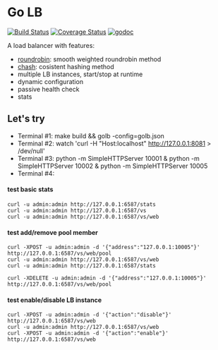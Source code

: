 # Go LB
[![Build Status](https://travis-ci.org/onestraw/golb.svg?branch=master)](https://travis-ci.org/onestraw/golb)
[![Coverage Status](https://coveralls.io/repos/github/onestraw/golb/badge.svg?branch=master)](https://coveralls.io/github/onestraw/golb?branch=master)
[![godoc](https://godoc.org/github.com/onestraw/golb?status.svg)](https://godoc.org/github.com/onestraw/golb)

A load balancer with features:

- [roundrobin](roundrobin/): smooth weighted roundrobin method
- [chash](chash/): cosistent hashing method
- multiple LB instances, start/stop at runtime
- dynamic configuration
- passive health check
- stats

## Let's try

- Terminal #1: make build && golb -config=golb.json
- Terminal #2: watch 'curl -H "Host:localhost" http://127.0.0.1:8081 > /dev/null'
- Terminal #3: python -m SimpleHTTPServer 10001 & python -m SimpleHTTPServer 10002 & python -m SimpleHTTPServer 10005
- Terminal #4:

#### test basic stats

    curl -u admin:admin http://127.0.0.1:6587/stats
    curl -u admin:admin http://127.0.0.1:6587/vs
    curl -u admin:admin http://127.0.0.1:6587/vs/web

#### test add/remove pool member

    curl -XPOST -u admin:admin -d '{"address":"127.0.0.1:10005"}' http://127.0.0.1:6587/vs/web/pool
    curl -u admin:admin http://127.0.0.1:6587/vs/web
    curl -u admin:admin http://127.0.0.1:6587/stats

    curl -XDELETE -u admin:admin -d '{"address":"127.0.0.1:10005"}' http://127.0.0.1:6587/vs/web/pool

#### test enable/disable LB instance

    curl -XPOST -u admin:admin -d '{"action":"disable"}' http://127.0.0.1:6587/vs/web
    curl -u admin:admin http://127.0.0.1:6587/vs/web
    curl -XPOST -u admin:admin -d '{"action":"enable"}' http://127.0.0.1:6587/vs/web
